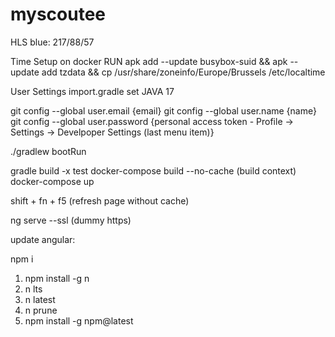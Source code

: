 # myscoutee

HLS blue: 217/88/57

Time Setup on docker
RUN apk add --update busybox-suid && apk --update add tzdata && cp /usr/share/zoneinfo/Europe/Brussels /etc/localtime

User Settings import.gradle set JAVA 17

git config --global user.email {email}
git config --global user.name {name}
git config --global user.password {personal access token - Profile -> Settings -> Develpoper Settings (last menu item)}

./gradlew bootRun

gradle build -x test
docker-compose build --no-cache (build context)
docker-compose up

shift + fn + f5 (refresh page without cache)

ng serve --ssl (dummy https)

update angular:

npm i

1) npm install -g n
2) n lts
3) n latest
4) n prune
5) npm install -g npm@latest
